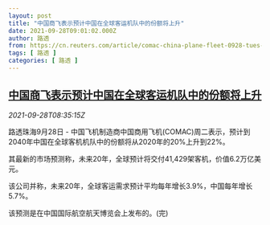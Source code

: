 ```yaml
---
layout: post
title: "中国商飞表示预计中国在全球客运机队中的份额将上升"
date: 2021-09-28T09:01:02.000Z
author: 路透
from: https://cn.reuters.com/article/comac-china-plane-fleet-0928-tues-idCNKBS2GO0QC
tags: [ 路透 ]
categories: [ 路透 ]
---
```

<!--1632819662000-->
[中国商飞表示预计中国在全球客运机队中的份额将上升](https://cn.reuters.com/article/comac-china-plane-fleet-0928-tues-idCNKBS2GO0QC)
------

<div>
<div><i>2021-09-28T08:35:15Z</i></div><p>路透珠海9月28日 - 中国飞机制造商中国商用飞机(COMAC)周二表示，预计到2040年中国在全球客机机队中的份额将从2020年的20%上升到22%。</p><p>其最新的市场预测称，未来20年，全球预计将交付41,429架客机，价值6.2万亿美元。</p><p>该公司并称，未来20年，全球客运需求预计平均每年增长3.9%，中国每年增长5.7%。</p><p>该预测是在中国国际航空航天博览会上发布的。(完)</p>
</div>
